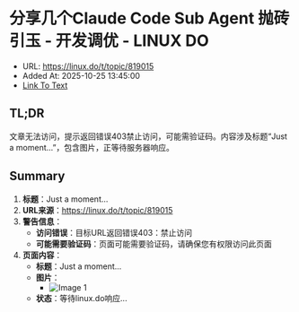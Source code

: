 # 分享几个Claude Code Sub Agent 抛砖引玉 - 开发调优 - LINUX DO
- URL: https://linux.do/t/topic/819015
- Added At: 2025-10-25 13:45:00
- [Link To Text](2025-10-25-分享几个claude-code-sub-agent-抛砖引玉---开发调优---linux-do_raw.md)

## TL;DR
文章无法访问，提示返回错误403禁止访问，可能需验证码。内容涉及标题“Just a moment...”，包含图片，正等待服务器响应。

## Summary
1. **标题**：Just a moment...
2. **URL来源**：https://linux.do/t/topic/819015
3. **警告信息**：
   - **访问错误**：目标URL返回错误403：禁止访问
   - **可能需要验证码**：页面可能需要验证码，请确保您有权限访问此页面
4. **页面内容**：
   - **标题**：Just a moment...
   - **图片**：
     - ![Image 1](blob:http://localhost/deaec548461092c7e1c8180c655271cb)
   - **状态**：等待linux.do响应...
